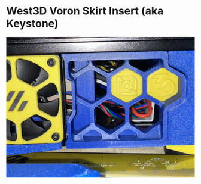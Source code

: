 # West3D Voron Skirt Insert (aka Keystone)
![West3D_Inserted_Keystone](https://github.com/TheMasterOfTech/Voron_Skirt_Mods/blob/main/West3D/Keystones/West3D_Inserted_Keystone.png?raw=true)

